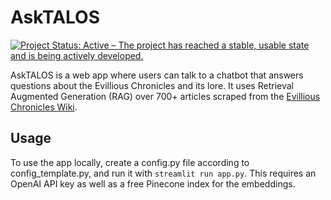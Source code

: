 AskTALOS
============

[![Project Status: Active – The project has reached a stable, usable state and is being actively developed.](https://www.repostatus.org/badges/latest/active.svg)](https://www.repostatus.org/#active)

AskTALOS is a web app where users can talk to a chatbot that answers questions about the Evillious Chronicles and its lore. It uses Retrieval Augmented Generation (RAG) over 700+ articles scraped from the [Evillious Chronicles Wiki](https://theevilliouschronicles.fandom.com/wiki/The_Evillious_Chronicles_Wiki). 

Usage
-----
To use the app locally, create a config.py file according to config_template.py, and run it with `streamlit run app.py`. This requires an OpenAI API key as well as a free Pinecone index for the embeddings.
